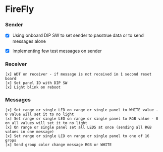# FireFly

### Sender

- [x] Using onboard DIP SW to set sender to passtrue data or to send messages alone
    
- [x] Implementing few test messages on sender
    
### Receiver    
    
    [x] WDT on receiver - if message is not received in 1 second reset board
    [x] Set panel ID with DIP SW
    [x] Light blink on reboot

### Messages

    [x] Set range or single LED on range or single panel to WHITE value - 0 value will set it to no light
    [x] Set range or single LED on range or single panel to RGB value - 0 on all values will set it to no light
    [x] On range or single panel set all LEDS at once (sending all RGB values in one message)
    [x] Set range or single LED on range or single panel to one of 16 grops
    [x] Send group color change message RGB or WHITE
